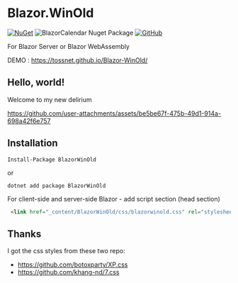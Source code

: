 # Blazor.WinOld

[![NuGet](https://img.shields.io/nuget/v/BlazorWinOld.svg)](https://www.nuget.org/packages/BlazorWinOld/)  ![BlazorCalendar Nuget Package](https://img.shields.io/nuget/dt/BlazorWinOld)
[![GitHub](https://img.shields.io/github/license/tossnet/Blazor-WinOld?color=594ae2&logo=github&style=flat-square)](https://github.com/tossnet/Blazor-WinOld/blob/master/LICENSE.txt)

For Blazor Server or Blazor WebAssembly

DEMO : https://tossnet.github.io/Blazor-WinOld/

## Hello, world!
Welcome to my new delirium



https://github.com/user-attachments/assets/be5be67f-475b-49d1-914a-698a42f6e757





## Installation

```
Install-Package BlazorWinOld
```
or
```
dotnet add package BlazorWinOld
```
For client-side and server-side Blazor - add script section (head section)

```html
 <link href="_content/BlazorWinOld/css/blazorwinold.css" rel="stylesheet" />
```

## Thanks

I got the css styles from these two repo:
- https://github.com/botoxparty/XP.css
- https://github.com/khang-nd/7.css
